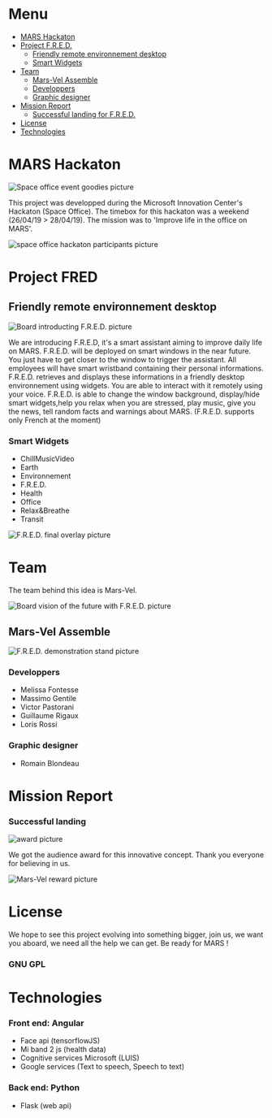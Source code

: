 # Menu

* [MARS Hackaton](#mars-hackaton)
* [Project F.R.E.D.](#project-fred)
	- [Friendly remote environnement desktop](#friendly-remote-environnement-desktop)
	- [Smart Widgets](#smart-widgets)
* [Team](#team)
	- [Mars-Vel Assemble](#mars-vel-assemble)
	- [Developpers](#developpers)
    - [Graphic designer](#graphic-designer)
* [Mission Report](#mission-report)
    - [Successful landing for F.R.E.D.](#successful-landing)
* [License](#license)
* [Technologies](#technologies)

# MARS Hackaton

![Space office event goodies picture](./assets/tshirt.jpg)

This project was developped during the Microsoft Innovation Center's Hackaton (Space Office).
The timebox for this hackaton was a weekend (26/04/19 > 28/04/19).
The mission was to 'Improve life in the office on MARS'.

![space office hackaton participants picture](./assets/spaceoffice.jpg)

# Project FRED

## Friendly remote environnement desktop

![Board introducting F.R.E.D. picture](./assets/introducing.jpg)

We are introducing F.R.E.D, it's a smart assistant aiming to improve daily life on MARS.
F.R.E.D. will be deployed on smart windows in the near future.
You just have to get closer to the window to trigger the assistant.
All employees will have smart wristband containing their personal informations.
F.R.E.D. retrieves and displays these informations in a friendly desktop environnement using widgets.
You are able to interact with it remotely using your voice.
F.R.E.D. is able to change the window background, display/hide smart widgets,help you relax when you are stressed, play music, give you the news, tell random facts and warnings about MARS. 
(F.R.E.D. supports only French at the moment)

### Smart Widgets

- ChillMusicVideo
- Earth
- Environnement
- F.R.E.D.
- Health
- Office
- Relax&Breathe
- Transit

![F.R.E.D. final overlay picture](./assets/overlay.jpg)

# Team

The team behind this idea is Mars-Vel.

![Board vision of the future with F.R.E.D. picture](./assets/vision.jpg)

## Mars-Vel Assemble

![F.R.E.D. demonstration stand picture](./assets/stand.jpg)

### Developpers
- Melissa Fontesse
- Massimo Gentile
- Victor Pastorani
- Guillaume Rigaux
- Loris Rossi

### Graphic designer
- Romain Blondeau

# Mission Report

### Successful landing

![award picture](./assets/award.jpg)

We got the audience award for this innovative concept. Thank you everyone for believing in us.

![Mars-Vel reward picture](./assets/marsvel.jpg)

# License

We hope to see this project evolving into something bigger, join us, we want you aboard, we need all the help we can get.
Be ready for MARS !

### GNU GPL

# Technologies

### Front end: Angular

- Face api (tensorflowJS)
- Mi band 2 js (health data)
- Cognitive services Microsoft (LUIS)
- Google services (Text to speech, Speech to text)

### Back end:  Python

- Flask (web api)
